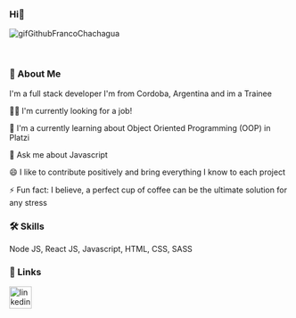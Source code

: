 ### Hi👋 

![gifGithubFrancoChachagua](https://user-images.githubusercontent.com/84291744/227553549-a07e4ab8-ba26-4fa8-b9b2-0334cc823282.gif)


<br>

### 🚀 About Me
I'm a full stack developer
I'm from Cordoba, Argentina and im a Trainee

👩‍💻 I'm currently looking for a job!

🧠 I'm a currently learning about Object Oriented Programming (OOP) in Platzi

💬 Ask me about Javascript

😄 I like to contribute positively and bring everything I know to each project

⚡️ Fun fact: I believe, a perfect cup of coffee can be the ultimate solution for any stress

### 🛠 Skills
Node JS, React JS, Javascript, HTML, CSS, SASS

### 🔗 Links
[<img src='https://cdn-icons-png.flaticon.com/512/3991/3991775.png' alt='linkedin' height='40' >](https://www.linkedin.com/in/franco-chachagua-595421241/)

